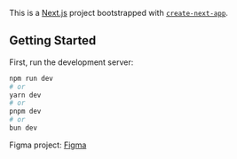 This is a [Next.js](https://nextjs.org/) project bootstrapped with [`create-next-app`](https://github.com/vercel/next.js/tree/canary/packages/create-next-app).

## Getting Started

First, run the development server:

```bash
npm run dev
# or
yarn dev
# or
pnpm dev
# or
bun dev
```


Figma project:  [Figma](https://www.figma.com/design/gYaNDzAUwafIo4yKLE3zLR/Portfolio?node-id=0-1&m=dev&t=vetWUs6uGub75gf9-1)